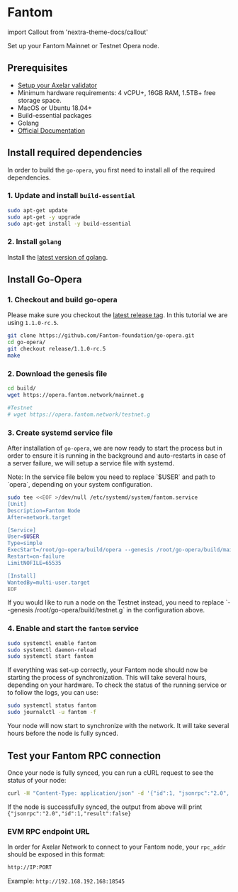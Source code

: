 # Fantom

import Callout from 'nextra-theme-docs/callout'

Set up your Fantom Mainnet or Testnet Opera node.

## Prerequisites

- [Setup your Axelar validator](/validator/setup)
- Minimum hardware requirements: 4 vCPU+, 16GB RAM, 1.5TB+ free storage space.
- MacOS or Ubuntu 18.04+
- Build-essential packages
- Golang
- [Official Documentation](https://docs.fantom.foundation/node/run-a-read-only-node)

## Install required dependencies

In order to build the `go-opera`, you first need to install all of the required dependencies.

### 1. Update and install `build-essential`

```bash
sudo apt-get update
sudo apt-get -y upgrade
sudo apt-get install -y build-essential
```

### 2. Install `golang`

Install the [latest version of golang](https://go.dev/doc/install).

## Install Go-Opera

### 1. Checkout and build go-opera

Please make sure you checkout the [latest release tag](https://github.com/Fantom-foundation/go-opera/tags). In this tutorial we are using `1.1.0-rc.5`.

```bash
git clone https://github.com/Fantom-foundation/go-opera.git
cd go-opera/
git checkout release/1.1.0-rc.5
make
```

### 2. Download the genesis file

```bash
cd build/
wget https://opera.fantom.network/mainnet.g

#Testnet
# wget https://opera.fantom.network/testnet.g
```

### 3. Create systemd service file

After installation of `go-opera`, we are now ready to start the process but in order to ensure it is running in the background and auto-restarts in case of a server failure, we will setup a service file with systemd.

<Callout emoji="📝">
  Note: In the service file below you need to replace `$USER` and path to `opera`, depending on your system configuration.
</Callout>

```bash
sudo tee <<EOF >/dev/null /etc/systemd/system/fantom.service
[Unit]
Description=Fantom Node
After=network.target

[Service]
User=$USER
Type=simple
ExecStart=/root/go-opera/build/opera --genesis /root/go-opera/build/mainnet.g --identity <your_name> --cache 8096 --http --http.addr 0.0.0.0 --http.corsdomain '*' --http.vhosts "*" --http.api "eth,net,web3" 
Restart=on-failure
LimitNOFILE=65535

[Install]
WantedBy=multi-user.target
EOF
```
<Callout type="error" emoji="⚠️">
 If you would like to run a node on the Testnet instead, you need to replace `--genesis /root/go-opera/build/testnet.g` in the configuration above.
</Callout>

### 4. Enable and start the `fantom` service

```bash
sudo systemctl enable fantom
sudo systemctl daemon-reload
sudo systemctl start fantom
```

If everything was set-up correctly, your Fantom node should now be starting the process of synchronization. This will take several hours, depending on your hardware. To check the status of the running service or to follow the logs, you can use:

```bash
sudo systemctl status fantom
sudo journalctl -u fantom -f
```
Your node will now start to synchronize with the network. It will take several hours before the node is fully synced.

## Test your Fantom RPC connection

Once your node is fully synced, you can run a cURL request to see the status of your node:

```bash
curl -H "Content-Type: application/json" -d '{"id":1, "jsonrpc":"2.0", "method": "eth_syncing", "params":[]}' localhost:18545
```

If the node is successfully synced, the output from above will print `{"jsonrpc":"2.0","id":1,"result":false}`

### EVM RPC endpoint URL

In order for Axelar Network to connect to your Fantom node, your `rpc_addr` should be exposed in this format:

```bash
http://IP:PORT
```

Example:
`http://192.168.192.168:18545`

